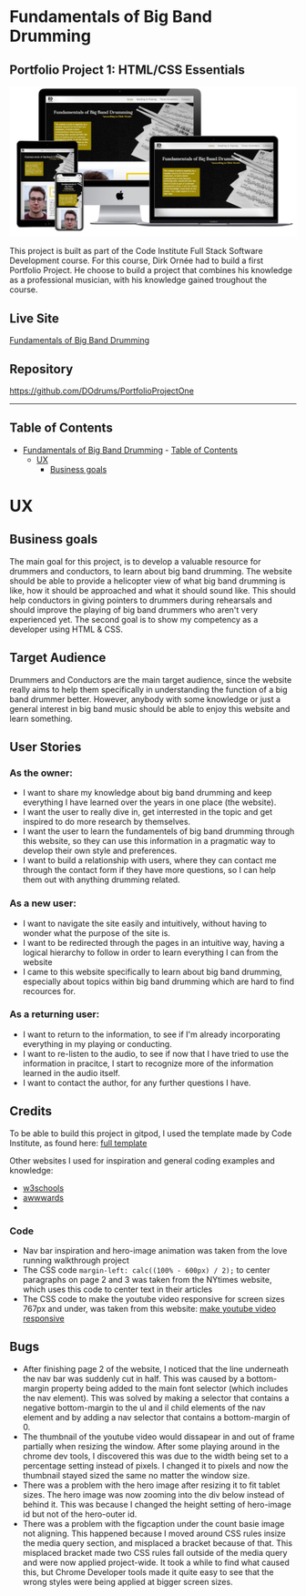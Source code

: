 # Fundamentals of Big Band Drumming
## Portfolio Project 1: HTML/CSS Essentials
![images of website on different devices](assets/images/responsive-screens-website.jpg)

This project is built as part of the Code Institute Full Stack Software Development course. For this course, 
Dirk Ornée had to build a first Portfolio Project. He choose to build a project that combines his knowledge as a professional musician, with his knowledge gained troughout the course. 

## Live Site
[Fundamentals of Big Band Drumming](https://dodrums.github.io/PortfolioProjectOne/index.html)

## Repository
https://github.com/DOdrums/PortfolioProjectOne

***

## Table of Contents

- [Fundamentals of Big Band Drumming](#fundamentals-of-big-band-drumming)
        - [Table of Contents](#table-of-contents)
  - [UX](#ux)
    - [Business goals](#business-goals)

# UX
## Business goals
The main goal for this project, is to develop a valuable resource for drummers and conductors, to learn about big band drumming. The website should be able to provide a helicopter view of what big band drumming is like, how it should be approached and what it should sound like. This should help conductors in giving pointers to drummers during rehearsals and should improve the playing of big band drummers who aren't very experienced yet.
The second goal is to show my competency as a developer using HTML & CSS.

## Target Audience
Drummers and Conductors are the main target audience, since the website really aims to help them specifically in understanding the function of a big band drummer better. However, anybody with some knowledge or just a general interest in big band music should be able to enjoy this website and learn something.

## User Stories

### As the owner:

* I want to share my knowledge about big band drumming and keep everything I have learned over the years in one place (the website).
* I want the user to really dive in, get interrested in the topic and get inspired to do more research by themselves.
* I want the user to learn the fundamentels of big band drumming through this website, so they can use this information in a pragmatic way to develop their own style and preferences. 
* I want to build a relationship with users, where they can contact me through the contact form if they have more questions, so I can help them out with anything drumming related. 

### As a new user:
* I want to navigate the site easily and intuitively, without having to wonder what the purpose of the site is.
* I want to be redirected through the pages in an intuitive way, having a logical hierarchy to follow in order to learn everything I can from the website 
* I came to this website specifically to learn about big band drumming, especially about topics within big band drumming which are hard to find recources for.

### As a returning user:
* I want to return to the information, to see if I'm already incorporating everything in my playing or conducting. 
* I want to re-listen to the audio, to see if now that I have tried to use the information in pracitce, I start to recognize more of the information learned in the audio itself.
* I want to contact the author, for any further questions I have. 

## Credits

To be able to build this project in gitpod, I used the template made by Code Institute, as found here: [full template](https://github.com/Code-Institute-Org/gitpod-full-template)

Other websites I used for inspiration and general coding examples and knowledge:
* [w3schools](https://www.w3schools.com/)
* [awwwards](https://www.awwwards.com/)
* 

### Code
* Nav bar inspiration and hero-image animation was taken from the love running walkthrough project
* The CSS code `margin-left: calc((100% - 600px) / 2);` to center paragraphs on page 2 and 3 was taken from the NYtimes website, which uses this code to center text in their articles
* The CSS code to make the youtube video responsive for screen sizes 767px and under, was taken from this website: [make youtube video responsive](https://avexdesigns.com/blog/responsive-youtube-embed) 

## Bugs
* After finishing page 2 of the website, I noticed that the line underneath the nav bar was suddenly cut in half. This was caused by a bottom-margin property being added to the main font selector (which includes the nav element). This was solved by making a selector that contains a negative bottom-margin to the ul and il child elements of the nav element and by adding a nav selector that contains a bottom-margin of 0.
* The thumbnail of the youtube video would dissapear in and out of frame partially when resizing the window. After some playing around in the chrome dev tools, I discovered this was due to the width being set to a percentage setting instead of pixels. I changed it to pixels and now the thumbnail stayed sized the same no matter the window size.
* There was a problem with the hero image after resizing it to fit tablet sizes. The hero image was now zooming into the div below instead of behind it. This was because I changed the height setting of hero-image id but not of the hero-outer id.
* There was a problem with the figcaption under the count basie image not aligning. This happened because I moved around CSS rules insize the media query section, and misplaced a bracket because of that. This misplaced bracket made two CSS rules fall outside of the media query and were now applied project-wide. It took a while to find what caused this, but Chrome Developer tools made it quite easy to see that the wrong styles were being applied at bigger screen sizes.